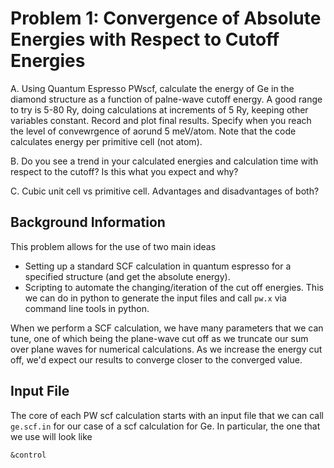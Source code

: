 # Problem 1: Convergence of Absolute Energies with Respect to Cutoff Energies

A. Using Quantum Espresso PWscf, calculate the energy of Ge in the diamond structure as a function of palne-wave cutoff energy. A good range to try is 5-80 Ry, doing calculations at increments of 5 Ry, keeping other variables constant. Record and plot final results. Specify when you reach the level of convewrgence of aorund 5 meV/atom. Note that the code calculates energy per primitive cell (not atom). 

B. Do you see a trend in your calculated energies and calculation time with respect to the cutoff? Is this what you expect and why? 

C. Cubic unit cell vs primitive cell. Advantages and disadvantages of both?

## Background Information

This problem allows for the use of two main ideas
- Setting up a standard SCF calculation in quantum espresso for a specified structure (and get the absolute energy).
- Scripting to automate the changing/iteration of the cut off energies. This we can do in python to generate the input files and call `pw.x` via command line tools in python. 

When we perform a SCF calculation, we have many parameters that we can tune, one of which being the plane-wave cut off as we truncate our sum over plane waves for numerical calculations. As we increase the energy cut off, we'd expect our results to converge closer to the converged value. 


## Input File

The core of each PW scf calculation starts with an input file that we can call `ge.scf.in` for our case of a scf calculation for Ge. In particular, the one that we use will look like 
```
&control
```
